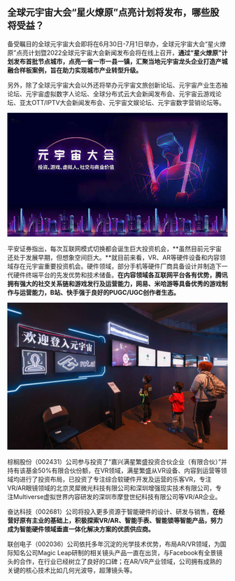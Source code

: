 ## 全球元宇宙大会“星火燎原”点亮计划将发布，哪些股将受益？

备受瞩目的全球元宇宙大会即将在6月30日-7月1日举办，全球元宇宙大会“星火燎原”点亮计划暨2022全球元宇宙大会新闻发布会将在线上召开，**通过“星火燎原”计划发布首批节点城市，点亮一省一市一县一镇，汇聚当地元宇宙龙头企业打造产城融合样板案例，旨在助力实现城市产业转型升级。**

另外，除了全球元宇宙大会以外还将举办元宇宙文旅创新论坛、元宇宙产业生态袖论坛、元宇宙虚拟数字人论坛、全球分布式云大会新闻发布会、元宇宙云游戏论坛、亚太OTT/IPTV大会新闻发布会、元宇宙文娱论坛、元宇宙数字营销论坛等。

![配图一](ad22757987f805.jpg)

平安证券指出，每次互联网模式切换都会诞生巨大投资机会，**虽然目前元宇宙还处于发展早期，但想象空间巨大。**就目前来看，VR、AR等硬件设备和内容领域存在元宇宙重要投资机会。硬件领域，部分手机等硬件厂商具备设计并制造下一代硬件终端平台的先发优势和技术储备。**在内容领域各互联网平台各有优势，腾讯拥有强大的社交关系链和游戏发行及运营能力，网易、米哈游等具备优秀的游戏制作与运营能力，B站、快手强于良好的PUGC/UGC创作者生态。**

![配图一](8aa963bad0a34d.jpeg)

棕榈股份（002431）公司参与投资了“嘉兴满星繁盛投资合伙企业（有限合伙）”并持有该基金50%有限合伙份额，在VR领域，满星繁盛从VR设备、内容到运营等领域均进行了投资布局，已投资了专注综合软硬件开发及运营的乐客VR，专注VR/AR眼镜领域的北京灵犀微光科技有限公司和深圳增强现实技术有限公司，专注Multiverse虚拟世界内容研发的深圳市摩登世纪科技有限公司等VR/AR企业。

奋达科技（002681）公司将投入更多资源于智能硬件的设计、研发与销售，**在经营好原有主业的基础上，积极探索VR/AR、智能手表、智能锁等智能产品，努力成为智能硬件领域垂直一体化解决方案的优质供应商。**

联创电子（002036）公司依托多年沉淀的光学技术优势，布局AR/VR领域，为国际知名公司Magic Leap研制的相关镜头产品一直在出货，与Facebook有全景镜头的合作，在行业已经树立了良好的口碑；在AR/VR产业领域，公司拥有成熟的关键的核心技术比如几何光波导，超薄镜头等。
